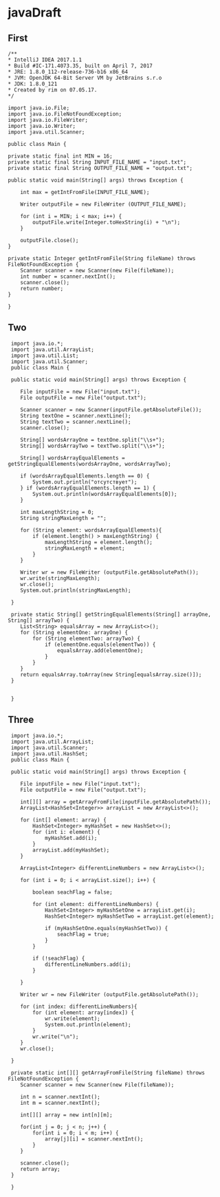 # javaDraft
   
## First

    /**
    * IntelliJ IDEA 2017.1.1
    * Build #IC-171.4073.35, built on April 7, 2017
    * JRE: 1.8.0_112-release-736-b16 x86_64
    * JVM: OpenJDK 64-Bit Server VM by JetBrains s.r.o
    * JDK: 1.8.0_121
    * Created by rim on 07.05.17.
    */

    import java.io.File;
    import java.io.FileNotFoundException;
    import java.io.FileWriter;
    import java.io.Writer;
    import java.util.Scanner;

    public class Main {

    private static final int MIN = 16;
    private static final String INPUT_FILE_NAME = "input.txt";
    private static final String OUTPUT_FILE_NAME = "output.txt";

    public static void main(String[] args) throws Exception {

        int max = getIntFromFile(INPUT_FILE_NAME);

        Writer outputFile = new FileWriter (OUTPUT_FILE_NAME);

        for (int i = MIN; i < max; i++) {
            outputFile.write(Integer.toHexString(i) + "\n");
        }

        outputFile.close();
    }

    private static Integer getIntFromFile(String fileName) throws FileNotFoundException {
        Scanner scanner = new Scanner(new File(fileName));
        int number = scanner.nextInt();
        scanner.close();
        return number;
    }

    }
   
 ## Two
     import java.io.*;
     import java.util.ArrayList;
     import java.util.List;
     import java.util.Scanner;
     public class Main {

     public static void main(String[] args) throws Exception {

        File inputFile = new File("input.txt");
        File outputFile = new File("output.txt");

        Scanner scanner = new Scanner(inputFile.getAbsoluteFile());
        String textOne = scanner.nextLine();
        String textTwo = scanner.nextLine();
        scanner.close();

        String[] wordsArrayOne = textOne.split("\\s+");
        String[] wordsArrayTwo = textTwo.split("\\s+");

        String[] wordsArrayEqualElements = getStringEqualElements(wordsArrayOne, wordsArrayTwo);

        if (wordsArrayEqualElements.length == 0) {
            System.out.println("отсутствует");
        } if (wordsArrayEqualElements.length == 1) {
            System.out.println(wordsArrayEqualElements[0]);
        }

        int maxLengthString = 0;
        String stringMaxLength = "";

        for (String element: wordsArrayEqualElements){
            if (element.length() > maxLengthString) {
                maxLengthString = element.length();
                stringMaxLength = element;
            }
        }

        Writer wr = new FileWriter (outputFile.getAbsolutePath());
        wr.write(stringMaxLength);
        wr.close();
        System.out.println(stringMaxLength);

     }

     private static String[] getStringEqualElements(String[] arrayOne, String[] arrayTwo) {
        List<String> equalsArray = new ArrayList<>();
        for (String elementOne: arrayOne) {
            for (String elementTwo: arrayTwo) {
                if (elementOne.equals(elementTwo)) {
                    equalsArray.add(elementOne);
                }
            }
        }
        return equalsArray.toArray(new String[equalsArray.size()]);
     }


     }
     
     
     
 ## Three
     import java.io.*;
     import java.util.ArrayList;
     import java.util.Scanner;
     import java.util.HashSet;
     public class Main {

     public static void main(String[] args) throws Exception {

        File inputFile = new File("input.txt");
        File outputFile = new File("output.txt");

        int[][] array = getArrayFromFile(inputFile.getAbsolutePath());
        ArrayList<HashSet<Integer>> arrayList = new ArrayList<>();

        for (int[] element: array) {
            HashSet<Integer> myHashSet = new HashSet<>();
            for (int i: element) {
                myHashSet.add(i);
            }
            arrayList.add(myHashSet);
        }

        ArrayList<Integer> differentLineNumbers = new ArrayList<>();

        for (int i = 0; i < arrayList.size(); i++) {

            boolean seachFlag = false;

            for (int element: differentLineNumbers) {
                HashSet<Integer> myHashSetOne = arrayList.get(i);
                HashSet<Integer> myHashSetTwo = arrayList.get(element);

                if (myHashSetOne.equals(myHashSetTwo)) {
                    seachFlag = true;
                }
            }

            if (!seachFlag) {
                differentLineNumbers.add(i);
            }

        }

        Writer wr = new FileWriter (outputFile.getAbsolutePath());

        for (int index: differentLineNumbers){
            for (int element: array[index]) {
                wr.write(element);
                System.out.println(element);
            }
            wr.write("\n");
        }
        wr.close();

     }

     private static int[][] getArrayFromFile(String fileName) throws FileNotFoundException {
        Scanner scanner = new Scanner(new File(fileName));

        int n = scanner.nextInt();
        int m = scanner.nextInt();

        int[][] array = new int[n][m];

        for(int j = 0; j < n; j++) {
            for(int i = 0; i < m; i++) {
                array[j][i] = scanner.nextInt();
            }
        }

        scanner.close();
        return array;
     }

     }
          

